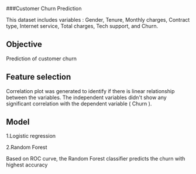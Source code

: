 ###Customer Churn Prediction

This dataset includes variables :
Gender,
Tenure,
Monthly charges,
Contract type,
Internet service,
Total charges,
Tech support, and
Churn.

## Objective 

Prediction of customer churn

## Feature selection
Correlation plot was generated to identify if there is linear relationship between the variables. The independent variables didn't show any significant correlation with the dependent variable ( Churn ).

##  Model
1.Logistic regression

2.Random Forest

Based on ROC curve, the Random Forest classifier predicts the churn with highest accuracy




